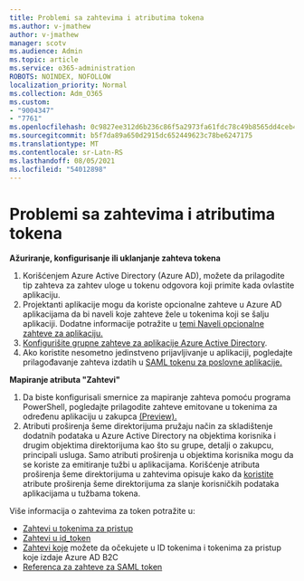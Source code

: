 ```yaml
---
title: Problemi sa zahtevima i atributima tokena
ms.author: v-jmathew
author: v-jmathew
manager: scotv
ms.audience: Admin
ms.topic: article
ms.service: o365-administration
ROBOTS: NOINDEX, NOFOLLOW
localization_priority: Normal
ms.collection: Adm_O365
ms.custom:
- "9004347"
- "7761"
ms.openlocfilehash: 0c9827ee312d6b236c86f5a2973fa61fdc78c49b8565dd4ceb41f9a3a48140bc
ms.sourcegitcommit: b5f7da89a650d2915dc652449623c78be6247175
ms.translationtype: MT
ms.contentlocale: sr-Latn-RS
ms.lasthandoff: 08/05/2021
ms.locfileid: "54012898"
---
```

# <a name="issues-with-token-claims-and-attributes"></a>Problemi sa zahtevima i atributima tokena

**Ažuriranje, konfigurisanje ili uklanjanje zahteva tokena**

1. Korišćenjem Azure Active Directory (Azure AD), možete [](https://docs.microsoft.com/azure/active-directory/develop/active-directory-enterprise-app-role-management) da prilagodite tip zahteva za zahtev uloge u tokenu odgovora koji primite kada ovlastite aplikaciju.
2. Projektanti aplikacije mogu da koriste opcionalne zahteve u Azure AD aplikacijama da bi naveli koje zahteve žele u tokenima koji se šalju aplikaciji. Dodatne informacije potražite u [temi Naveli opcionalne zahteve za aplikaciju.](https://docs.microsoft.com/azure/active-directory/develop/active-directory-optional-claims)
3. [Konfigurišite grupne zahteve za aplikacije Azure Active Directory](https://docs.microsoft.com/azure/active-directory/hybrid/how-to-connect-fed-group-claims).
4. Ako koristite nesometno jedinstveno prijavljivanje u aplikaciji, pogledajte prilagođavanje zahteva izdatih u [SAML tokenu za poslovne aplikacije.](https://docs.microsoft.com/azure/active-directory/develop/active-directory-saml-claims-customization)

**Mapiranje atributa "Zahtevi"**

1. Da biste konfigurisali smernice za mapiranje zahteva pomoću programa PowerShell, pogledajte prilagodite zahteve emitovane u tokenima za određenu aplikaciju u zakupca [(Preview).](https://docs.microsoft.com/azure/active-directory/develop/active-directory-claims-mapping)
2. Atributi proširenja šeme direktorijuma pružaju način za skladištenje dodatnih podataka u Azure Active Directory na objektima korisnika i drugim objektima direktorijuma kao što su grupe, detalji o zakupcu, principali usluga. Samo atributi proširenja u objektima korisnika mogu da se koriste za emitiranje tužbi u aplikacijama. Korišćenje atributa proširenja šeme direktorijuma u zahtevima opisuje kako da [koristite](https://docs.microsoft.com/azure/active-directory/develop/active-directory-schema-extensions) atribute proširenja šeme direktorijuma za slanje korisničkih podataka aplikacijama u tužbama tokena.

Više informacija o zahtevima za token potražite u:

- [Zahtevi u tokenima za pristup](https://docs.microsoft.com/azure/active-directory/develop/access-tokens#claims-in-access-tokens)
- [Zahtevi u id_token](https://docs.microsoft.com/azure/active-directory/develop/id-tokens#claims-in-an-id_token)
- [Zahtevi koje](https://docs.microsoft.com/azure/active-directory-b2c/tokens-overview#claims) možete da očekujete u ID tokenima i tokenima za pristup koje izdaje Azure AD B2C
- [Referenca za zahteve za SAML token](https://docs.microsoft.com/azure/active-directory/develop/reference-saml-tokens)
